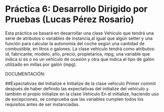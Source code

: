 # Práctica 6: Desarrollo Dirigido por Pruebas (Lucas Pérez Rosario)

Esta práctica se basará en desarrollar una clase Vehiculo que tendrá una serie de atributos o variables de instancia,al igual que algún
setter y una función para calcular la autonomía del coche según una cantidad de combustible, en litros o galones.
La clase vehiculo tendrá como atributos: id, fabricante, modelo, año, precio, propietarios, mpg, una variable que indica si es o no un vehiculo de ocasión y otra
que indica el tipo de galón utilizado en millas por galón (mpg).

DOCUMENTACIÓN:

##Expectativas del Initialize e Initialize de la clase vehiculo
Primer commit después de haber definido las expectativas del initialize del vehículo y también el propio initialize en la clase Vehiculo
En el initialize, haciendo uso de excepciones, se comprueba que las variables cumplen todos los requisitos antes de ser instanciadas.

